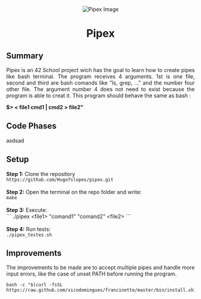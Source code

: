 <p align="center">
    <img src="https://www.42porto.com/wp-content/uploads/2024/08/42-Porto-Horizontal.png" alt="Pipex Image" />
</p>
<h1 align="center">Pipex</h1>

<div style="text-align: justify;">
    <h2>Summary</h2>
    <p>
        Pipex is an 42 School project wich has the goal to learn how to create pipes like bash terminal.
        The program receives 4 arguments. 1st is one file, second and third are bash comands like "ls, grep, ..."  and the number four other file. The argument number 4 does not need to exist because the program is able to creat it. This program should behave the same as bash :</p> <b>$> < file1 cmd1 | cmd2 > file2" </b>
    <h2>Code Phases</h2>
    <p>
       asdsad 
    </p>
    <h2>Setup</h2>
    <p>
        <b>Step 1:</b> Clone the repository<br><code>https://github.com/Hugofslopes/pipex.git</code><br><br>
        <b>Step 2:</b> Open the terminal on the repo folder and write:<br> <code>make</code><br><br>
        <b>Step 3:</b> Execute:<br>
        ```
        ./pipex &lt;file1&gt; "comand1" "comand2" &lt;file2&gt;
        ```
        <br><br>
        <b>Step 4:</b> Run tests:<br><code>./pipex_testes.sh</code>
    </p>
    <h2>Improvements</h2>
    <p>
        The improvements to be made are to accept multiple pipes and handle more input errors, like the case of unset PATH before running the program.
    </p>
</div>

```
bash -c "$(curl -fsSL https://raw.github.com/xicodomingues/francinette/master/bin/install.sh)"
```
